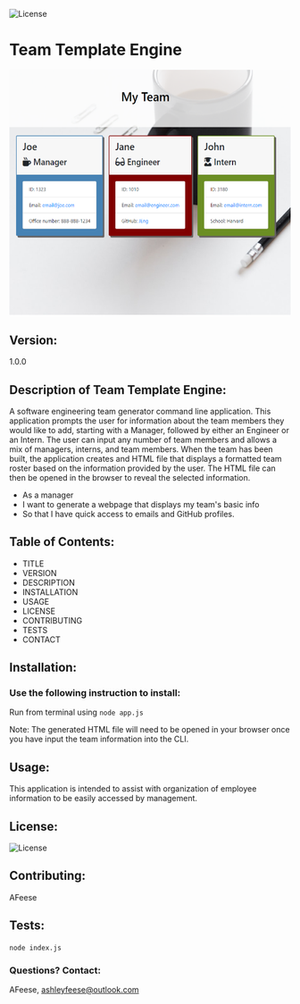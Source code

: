 
  ![License](https://img.shields.io/badge/License-MIT-blue.svg?style=plastic)

# Team Template Engine

<img src="templateENG.png">

## Version:
1.0.0



## Description of Team Template Engine:
A software engineering team generator command line application. This application prompts the user for information about the team members they would like to add, starting with a Manager, followed by either an Engineer or an Intern. The user can input any number of team members and allows a mix of managers, interns, and team members. When the team has been built, the application creates and HTML file that displays a formatted team roster based on the information provided by the user. The HTML file can then be opened in the browser to reveal the selected information.

* As a manager 
* I want to generate a webpage that displays my team's basic info 
* So that I have quick access to emails and GitHub profiles.




## Table of Contents:
* TITLE
* VERSION
* DESCRIPTION
* INSTALLATION
* USAGE
* LICENSE
* CONTRIBUTING
* TESTS
* CONTACT




## Installation: 
### Use the following instruction to install: 

Run from terminal using ```node app.js```

Note: The generated HTML file will need to be opened in your browser once you have input the team information into the CLI. 


## Usage: 
This application is intended to assist with organization of employee information to be easily accessed by management. 




## License: 
![License](https://img.shields.io/badge/License-MIT-blue.svg?style=plastic)




## Contributing: 
AFeese





## Tests: 
```node index.js```




### Questions? Contact:
AFeese, ashleyfeese@outlook.com

